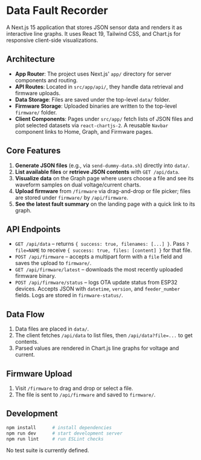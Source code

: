 # Data Fault Recorder

A Next.js 15 application that stores JSON sensor data and renders it as interactive line graphs. It uses React 19, Tailwind CSS, and Chart.js for responsive client-side visualizations.

## Architecture
- **App Router**: The project uses Next.js' `app/` directory for server components and routing.
- **API Routes**: Located in `src/app/api/`, they handle data retrieval and firmware uploads.
- **Data Storage**: Files are saved under the top-level `data/` folder.
- **Firmware Storage**: Uploaded binaries are written to the top-level `firmware/` folder.
- **Client Components**: Pages under `src/app/` fetch lists of JSON files and plot selected datasets via `react-chartjs-2`. A reusable `Navbar` component links to Home, Graph, and Firmware pages.

## Core Features
1. **Generate JSON files** (e.g., via `send-dummy-data.sh`) directly into `data/`.
2. **List available files** or **retrieve JSON contents** with `GET /api/data`.
3. **Visualize data** on the Graph page where users choose a file and see its waveform samples on dual voltage/current charts.
4. **Upload firmware** from `/firmware` via drag-and-drop or file picker; files are stored under `firmware/` by `/api/firmware`.
5. **See the latest fault summary** on the landing page with a quick link to its graph.

## API Endpoints
- `GET /api/data` – returns `{ success: true, filenames: [...] }`. Pass `?file=NAME` to receive `{ success: true, files: [content] }` for that file.
- `POST /api/firmware` – accepts a multipart form with a `file` field and saves the upload to `firmware/`.
- `GET /api/firmware/latest` – downloads the most recently uploaded firmware binary.
- `POST /api/firmware/status` – logs OTA update status from ESP32 devices. Accepts JSON with `datetime`, `version`, and `feeder_number` fields. Logs are stored in `firmware-status/`.

## Data Flow
1. Data files are placed in `data/`.
2. The client fetches `/api/data` to list files, then `/api/data?file=...` to get contents.
3. Parsed values are rendered in Chart.js line graphs for voltage and current.

## Firmware Upload
1. Visit `/firmware` to drag and drop or select a file.
2. The file is sent to `/api/firmware` and saved to `firmware/`.

## Development
```bash
npm install      # install dependencies
npm run dev      # start development server
npm run lint     # run ESLint checks
```
No test suite is currently defined.
